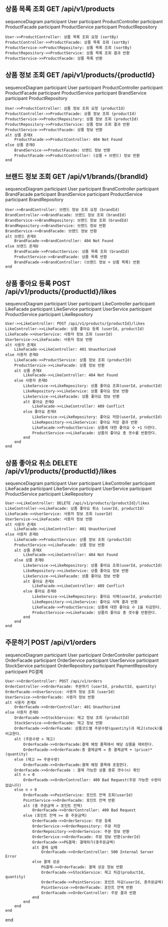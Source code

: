 ## 상품 목록 조회 GET /api/v1/products
sequenceDiagram
    participant User
    participant ProductController
    participant ProductFacade
    participant ProductService
    participant ProductRepository

	User->>ProductController: 상품 목록 조회 요청 (sortBy)
	ProductController->>ProductFacade: 상품 목록 조회 (sortBy)
	ProductService->>ProductRepository: 상품 목록 조회 (sortBy)
	ProductRepository->>ProductService: 상품 목록 조회 결과 반환
	ProductService->>ProductFacade: 상품 목록 반환

## 상품 정보 조회 GET /api/v1/products/{productId}
sequenceDiagram
    participant User
    participant ProductController
    participant ProductFacade
    participant ProductService
    participant BrandService
    participant ProductRepository

	User->>ProductController: 상품 정보 조회 요청 (productId)
	ProductController->>ProductFacade: 상품 정보 조회 (productId)
	ProductService->>ProductRepository: 상품 정보 조회 (productId)
	ProductRepository->>ProductService: 상품 정보 조회 결과 반환
	ProductService->>ProductFacade: 상품 정보 반환
	alt 상품 존재X
		ProductFacade->>ProductController: 404 Not Found
	else 상품 존재O
		BrandService->>ProductFacade: 브랜드 정보 반환
		ProductFacade->>ProductController: (상품 + 브랜드) 정보 반환
	end

## 브랜드 정보 조회 GET /api/v1/brands/{brandId}
sequenceDiagram
    participant User
    participant BrandController
    participant BrandFacade
    participant BrandService
    participant ProductService
    participant BrandRepository

	User->>BrandController: 브랜드 정보 조회 요청 (brandId)
	BrandController->>BrandFacade: 브랜드 정보 조회 (brandId)
	BrandService->>BrandRepository: 브랜드 정보 조회 (brandId)
	BrandRepository->>BrandService: 브랜드 정보 반환
	BrandService->>BrandFacade: 브랜드 정보 반환
	alt 브랜드 존재X
		BrandFacade->>BrandController: 404 Not Found
	else 브랜드 존재O
		BrandFacade->>ProductService: 상품 목록 조회 (brandId)
		ProductService->>BrandFacade: 상품 목록 반환
		BrandFacade->>BrandController: (브랜드 정보 + 상품 목록) 반환
	end

## 상품 좋아요 등록 POST /api/v1/products/{productId}/likes
sequenceDiagram
    participant User
    participant LikeController
    participant LikeFacade
    participant LikeService
    participant UserService
    participant ProductService
    participant LikeRepository

	User->>LikeController: POST /api/v1/products/{productId}/likes
	LikeController->>LikeFacade: 상품 좋아요 등록 (userId, productId)
	LikeFacade->>UserService: 사용자 정보 조회 (userId)
	UserService->>LikeFacade: 사용자 정보 반환
	alt 사용자 존재X
		LikeFacade->>LikeController: 401 Unauthorized
	else 사용자 존재O
		LikeFacade->>ProductService: 상품 정보 조회 (productId)
		ProductService->>LikeFacade: 상품 정보 반환
		alt 상품 존재X
			LikeFacade->>LikeController: 404 Not Found
		else 사용자 존재O
			LikeService->>LikeRepository: 상품 좋아요 조회(userId, productId)
			LikeRepository->>LikeService: 상품 좋아요 정보 반환
			LikeService->>LikeFacade: 상품 좋아요 정보 반환
			alt 좋아요 존재O
				LikeFacade->>LikeController: 409 Conflict
			else 좋아요 존재X
				LikeService->>LikeRepository: 좋아요 저장(userId, productId)
				LikeRepository->>LikeService: 좋아요 저장 결과 반환
				LikeFacade->>ProductService: 상품에 대한 좋아요 수 +1 더한다.
				ProductService->>LikeFacade: 상품의 좋아요 총 갯수를 반환한다.
			end
		end
	end

## 상품 좋아요 취소 DELETE /api/v1/products/{productId}/likes
sequenceDiagram
    participant User
    participant LikeController
    participant LikeFacade
    participant LikeService
    participant UserService
    participant ProductService
    participant LikeRepository

	User->>LikeController: DELETE /api/v1/products/{productId}/likes
	LikeController->>LikeFacade: 상품 좋아요 취소 (userId, productId)
	LikeFacade->>UserService: 사용자 정보 조회 (userId)
	UserService->>LikeFacade: 사용자 정보 반환
	alt 사용자 존재X
		LikeFacade->>LikeController: 401 Unauthorized
	else 사용자 존재O
		LikeFacade->>ProductService: 상품 정보 조회 (productId)
		ProductService->>LikeFacade: 상품 정보 반환
		alt 상품 존재X
			LikeFacade->>LikeController: 404 Not Found
		else 상품 존재O
			LikeService->>LikeRepository: 상품 좋아요 조회(userId, productId)
			LikeRepository->>LikeService: 상품 좋아요 정보 반환
			LikeService->>LikeFacade: 상품 좋아요 정보 반환
			alt 좋아요 존재X
				LikeFacade->>LikeController: 409 Conflict
			else 좋아요 존재O
				LikeService->>LikeRepository: 좋아요 삭제(userId, productId)
				LikeRepository->>LikeService: 좋아요 삭제 결과 반환
				LikeFacade->>ProductService: 상품에 대한 좋아요 수 1을 차감한다.
				ProductService->>LikeFacade: 상품의 좋아요 총 갯수를 반환한다.
			end
		end
	end

## 주문하기 POST /api/v1/orders
sequenceDiagram
    participant User
    participant OrderController
    participant OrderFacade
    participant OrderService
    participant UserService
    participant StockService
    participant OrderRepository
    participant PaymentRepository
    participant PG결제

	User->>OrderController: POST /api/v1/orders
	OrderController->>OrderFacade: 주문하기 (userId, productId, quantity)
	OrderFacade->>UserService: 사용자 정보 조회 (userId)
	UserService->>OrderFacade: 사용자 정보 반환
	alt 사용자 존재X
		OrderFacade->>OrderController: 401 Unauthorized
	else 사용자 존재O
		OrderFacade->>StockService: 재고 정보 조회 (productId)
		StockService->>OrderFacade: 재고 정보 반환
		OrderFacade->>OrderFacade: 상품코드별 주문수량(quantity)과 재고(stock)를 비교한다.
		alt (주문수량 > 재고)
			OrderFacade->>OrderFacade:결제 예정 품목에서 해당 상품을 제외한다.
			OrderFacade->>OrderFacade:총 결제금액 = 총 결제금액 + (price)*(quantity)
		else (재고 >= 주문수량)
			OrderFacade->>OrderFacade:결제 예정 품목에 포함한다.
		OrderFacade->>OrderFacade : 결제 가능한 상품 종류 갯수(n) 확인
		alt n = 0
			OrderFacade->>OrderController: 400 Bad Request(주문 가능한 수량이 없습니다)		
		else n > 0
			OrderFacade->>PointService: 포인트 잔액 조회(userId)
			PointService->>OrderFacade: 포인트 잔액 반환
			alt (총 주문금액 > 포인트 잔액)
				OrderFacade->>OrderController: 400 Bad Request
			else (포인트 잔액 >= 총 주문금액)
				OrderFacade->>OrderService: 주문 등록
				OrderService->>OrderRepository: 주문 저장
				OrderRepository->>OrderService: 주문 정보 반환
				OrderService->>OrderFacade: 주문 정보 반환(orderId)
				OrderFacade->>PG결제: 결제하기(총주문금액)
				alt 결제 실패
					OrderFacade->>OrderController: 500 Internal Server Error
				else 결제 성공
					PG결제->>OrderFacade: 결제 성공 정보 반환
					OrderFacade->>StockService: 재고 차감(productId, quantity)
					OrderFacade->>PointService: 포인트 차감(userId, 총주문금액)
					PointService->>OrderFacade: 포인트 잔액 반환
					OrderFacade->>OrderController: 주문 결과 반환
				end
			end
		end
	end
end
